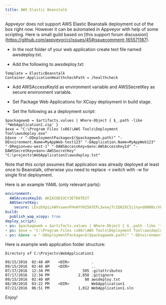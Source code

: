 ```yaml
---
title: AWS Elastic Beanstalk
---
```

Appveyor does not support AWS Elastic Beanstalk deployment out of the box right now. However it can be automated in Appveyor with help of some scripting. Here is small guild based on [this support forum discussion] (<https://github.com/appveyor/ci/issues/45#issuecomment-165571187>).

* In the root folder of your web application create text file named awsdeploy.txt.

* Add the following to awsdeploy.txt:

```text
Template = ElasticBeanstalk
Container.ApplicationHealthcheckPath = /healthcheck
```

* Add AWSAccessKeyId as environment variable and AWSSecretKey as secure environment variable.

* Set Package Web Applications for XCopy deployment in build stage.

* Set the following as a deployment script:

```text
$packageweb = $artifacts.values | Where-Object { $_.path -like '*WebApplication1.zip' }
$exe = "C:\Program Files (x86)\AWS Tools\Deployment Tool\awsdeploy.exe"
&$exe -r "-DDeploymentPackage=$($packageweb.path)" "-DEnvironment.Name=MyAppWeb-test123" "-DApplication.Name=MyAppWeb123" "-DRegion=eu-west-1" "-DAWSAccessKey=$env:AWSAccessKeyId" "-DAWSSecretKey=$env:AWSSecretKey" "C:\projects\WebApplication1\awsdeploy.txt"
```

Note that this script assumes that application was already deployed at least once to Beanstalk, otherwise you need to replace -r switch with -w for single first deployment.

Here is an example YAML (only relevant parts):

```yaml
environment:
  AWSAccessKeyId: AKIAIODIUCY3ETD6TEST
  AWSSecretKey:
    secure: LEvzbXpiLkWVvswonFHnAYV9ZS6fEFL3wswjTcIQ6ZXC5j1nynd6N0Bs/VFtest
build:
  publish_wap_xcopy: true
deploy_script:
- ps: $packageweb = $artifacts.values | Where-Object { $_.path -like '*WebApplication1.zip' }
- ps: $exe = "C:\Program Files (x86)\AWS Tools\Deployment Tool\awsdeploy.exe"
- ps: &$exe -w "-DDeploymentPackage=$($packageweb.path)" "-DEnvironment.Name=MyAppWeb-test123" "-DApplication.Name=MyAppWeb123" "-DRegion=eu-west-1" "-DAWSAccessKey=$env:AWSAccessKeyId" "-DAWSSecretKey=$env:AWSSecretKey" "C:\projects\WebApplication1\awsdeploy.txt"
```

Here is example web application folder structure:

```text
Directory of C:\Projects\WebApplication1

09/15/2016  02:48 AM    <DIR>          .
09/15/2016  02:48 AM    <DIR>          ..
07/17/2016  12:34 PM               505 .gitattributes
07/17/2016  12:34 PM             2,858 .gitignore
09/15/2016  02:40 AM                80 awsdeploy.txt
08/30/2016  03:22 PM    <DIR>          WebApplication1
07/21/2016  06:51 PM             1,012 WebApplication1.sln
```

Enjoy!
